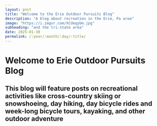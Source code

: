 ```yaml
---
layout: post
title: "Welcome to the Erie Outdoor Pursuits Blog"
description: "A blog about recreation in the Erie, Pa area"
image: "https://i.imgur.com/XCdeqybm.jpg"
subheading: "and the tri-state area"
date: 2025-01-30
permalink: /:year/:month/:day/:title/
---
```





# **Welcome to Erie Outdoor Pursuits Blog**

## This blog will feature posts on recreational activities like cross-country skiing or snowshoeing, day hiking, day bicycle rides and week-long bicycle tours, kayaking, and other outdoor adventure